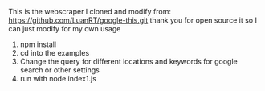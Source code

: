 This is the webscraper I cloned and modify from: https://github.com/LuanRT/google-this.git thank you for open source it so I can just modify for my own usage
1. npm install
2. cd into the examples
3. Change the query for different locations and keywords for google search or other settings
3. run with node index1.js 


